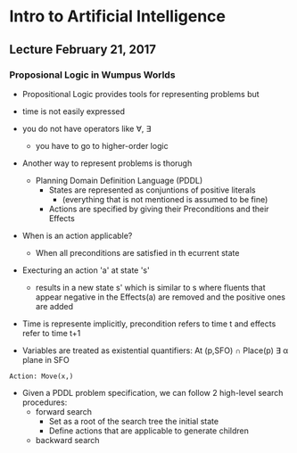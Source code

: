 # Intro to Artificial Intelligence
## Lecture February 21, 2017
### Proposional Logic in Wumpus Worlds

* Propositional Logic provides tools for representing problems but 
 * time is not easily expressed
 * you do not have operators
    like ∀, ∃
    
    * you have to go to higher-order logic
    
* Another way to represent problems is thorugh 
  * Planning Domain Definition Language (PDDL)
    * States are represented as conjuntions of positive literals
      * (everything that is not mentioned is assumed to be fine)
    * Actions are specified by giving their Preconditions and their Effects

* When is an action applicable?
  * When all preconditions are satisfied in th ecurrent state
  
* Execturing an action 'a' at state 's'
  * results in a new state s' which is similar to s where fluents that appear negative in the Effects(a) are removed and the positive ones are added 
  

* Time is represente implicitly, precondition refers to time t and effects refer to time t+1

* Variables are treated as existential quantifiers: At (p,SFO) ∩ Place(p) ∃ α plane in SFO

```
Action: Move(x,)
```

* Given a PDDL problem specification, we can follow 2 high-level search procedures:
    * forward search
        * Set as a root of the search tree the initial state
        * Define actions that are applicable to generate children
    * backward search
